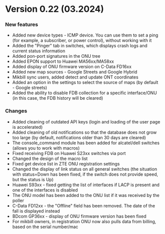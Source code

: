# Version 0.22 (03.2024)
 

### New features
- Added new device types - ICMP device. You can use them to set a ping (for example, a subscriber, or power control), without working with it
- Added the "Pinger" tab in switches, which displays crash logs and current status information
- Added pon-port signatures in the ONU tree
- Added EPON support to Huawei MA56xx/MA58xx
- Added display of ONU firmware version on C-Data FD16xx
- Added new map sources - Google Streets and Google Hybrid
- Mikbill sync users, added detect and update ONT coordinates
- Added an option in the settings to select the source of maps (by default - Google streets)
- Added the ability to disable FDB collection for a specific interface/ONU (in this case, the FDB history will be cleared)


### Changes
- Added cleaning of outdated API keys (login and loading of the user page is accelerated)
- Added cleaning of old notifications so that the database does not grow too large (by default, notifications older than 30 days are cleared)
- The console_command module has been added for alcatel/dell switches (allows you to work with macros)
- Fixed receiving FDB on Huawei S23xx switches via port
- Changed the design of the macro list
- Fixed get device list in ZTE ONU registration settings
- Changed the display of link status on all general switches (the situation with status=Down has been fixed, if the switch does not provide speed, but the status is Up)
- Huawei S93xx - fixed getting the list of interfaces if LACP is present and one of the interfaces is disabled
- The ONU model has been added to the ONU list if it was received by the poller
- C-Data FD12xx - the "Offline" field has been removed. The date of the fall is displayed instead
- BDcom GP36xx - display of ONU firmware version has been fixed
- For mikbill owners, in registration ONU now also pulls data from billing, based on the serial number/mac
